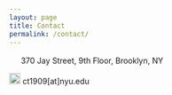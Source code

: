 ```yaml
---
layout: page
title: Contact
permalink: /contact/
---
```


<img src="../assets/images/locationicon.jpg" width="17"> 370 Jay Street, 9th Floor, Brooklyn, NY

<img src="../assets/images/emailicon.jpg" width="20"> ct1909[at]nyu.edu
